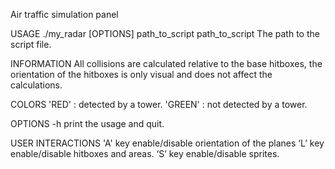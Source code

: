 Air traffic simulation panel

USAGE
./my_radar [OPTIONS] path_to_script
path_to_script The path to the script file.

INFORMATION
All collisions are calculated relative to the base
hitboxes, the orientation of the hitboxes is only
visual and does not affect the calculations.

COLORS
'RED' : detected by a tower.
'GREEN' : not detected by a tower.

OPTIONS
-h print the usage and quit.

USER INTERACTIONS
'A' key enable/disable orientation of the planes
‘L’ key enable/disable hitboxes and areas.
‘S’ key enable/disable sprites.
